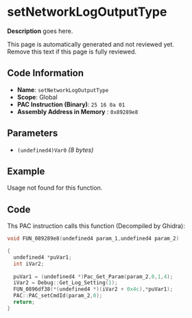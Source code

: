 # setNetworkLogOutputType

**Description** goes here.

This page is automatically generated and not reviewed yet.<br>Remove this text if this page is fully reviewed.

## Code Information

- **Name**: `setNetworkLogOutputType`
- **Scope**: Global
- **PAC Instruction (Binary)**: `25 16 0a 01`
- **Assembly Address in Memory** : `0x89289e8`

## Parameters

- `(undefined4)Var0` *(8 bytes)*

## Example

Usage not found for this function.

## Code

Ths PAC instruction calls this function (Decompiled by Ghidra):

```c
void FUN_089289e8(undefined4 param_1,undefined4 param_2)

{
  undefined4 *puVar1;
  int iVar2;
  
  puVar1 = (undefined4 *)Pac_Get_Param(param_2,0,1,4);
  iVar2 = Debug::Get_Log_Setting(1);
  FUN_0896df38(*(undefined4 *)(iVar2 + 0x4c),*puVar1);
  PAC::PAC_setCmdId(param_2,0);
  return;
}
```

